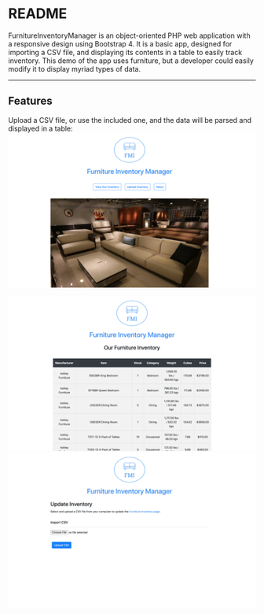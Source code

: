 # README

FurnitureInventoryManager is an object-oriented PHP web application with a responsive design using Bootstrap 4. It is a basic app, designed for importing a CSV file, and displaying its contents in a table to easily track inventory. This demo of the app uses furniture, but a developer could easily modify it to display myriad types of data.

---

## Features
Upload a CSV file, or use the included one, and the data will be parsed and displayed in a table:
<img src="https://github.com/mhuskey/FurnitureInventoryManager/blob/master/public/assets/images/screenshots/FurnitureInventoryManager_01.png" />

<img src="https://github.com/mhuskey/FurnitureInventoryManager/blob/master/public/assets/images/screenshots/FurnitureInventoryManager_02.png" />

<img src="https://github.com/mhuskey/FurnitureInventoryManager/blob/master/public/assets/images/screenshots/FurnitureInventoryManager_03.png" />
